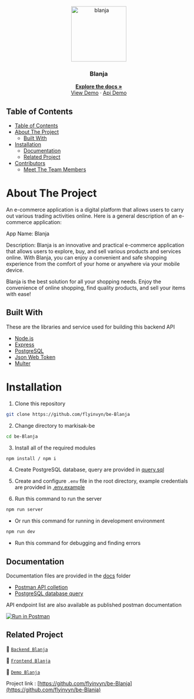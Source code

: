 <br />
<p align="center">
  <div align="center">
    <img height="150" src="https://cdn.discordapp.com/attachments/1118733891738554480/1146038619325349898/logo-removebg-preview.png" alt="blanja" border="0"/>
  </div>
  <h3 align="center">Blanja</h3>
  <p align="center">
    <a href="https://github.com/flyinvyn/be-Blanja"><strong>Explore the docs »</strong></a>
    <br />
    <a href=https://fe-blanja.vercel.app/>View Demo</a>
    ·
    <a href="https://be-blanja-pi.vercel.app/">Api Demo</a>
  </p>
</p>

## Table of Contents

- [Table of Contents](#table-of-contents)
- [About The Project](#about-the-project)
  - [Built With](#built-with)
- [Installation](#installation)
  - [Documentation](#documentation)
  - [Related Project](#related-project)
- [Contributors](#contributors)
  - [Meet The Team Members](#meet-the-team-members)

# About The Project

An e-commerce application is a digital platform that allows users to carry out various trading activities online. Here is a general description of an e-commerce application:

App Name: Blanja

Description:
Blanja is an innovative and practical e-commerce application that allows users to explore, buy, and sell various products and services online. With Blanja, you can enjoy a convenient and safe shopping experience from the comfort of your home or anywhere via your mobile device.

Blanja is the best solution for all your shopping needs. Enjoy the convenience of online shopping, find quality products, and sell your items with ease!

## Built With

These are the libraries and service used for building this backend API

- [Node.js](https://nodejs.org)
- [Express](https://expressjs.com)
- [PostgreSQL](https://www.postgresql.org)
- [Json Web Token](https://jwt.io)
- [Multer](https://github.com/expressjs/multer)

# Installation

1. Clone this repository

```sh
git clone https://github.com/flyinvyn/be-Blanja
```

2. Change directory to markisak-be

```sh
cd be-Blanja
```

3. Install all of the required modules

```sh
npm install / npm i
```

4. Create PostgreSQL database, query are provided in [query.sql](./query.sql)

5. Create and configure `.env` file in the root directory, example credentials are provided in [.env.example](./.env.example)

6. Run this command to run the server

```sh
npm run server
```

- Or run this command for running in development environment

```sh
npm run dev
```

- Run this command for debugging and finding errors


## Documentation

Documentation files are provided in the [docs](./docs) folder

- [Postman API colletion]()
- [PostgreSQL database query](./query.sql)

API endpoint list are also available as published postman documentation

[![Run in Postman](https://run.pstmn.io/button.svg)](https://documenter.getpostman.com/view/25981147/2s9Y5eMJrA)

## Related Project

:rocket: [`Backend Blanja`](https://github.com/flyinvyn/be-Blanja)

:rocket: [`Frontend Blanja`](https://github.com/flyinvyn/fe-Blanja)

:rocket: [`Demo Blanja`](https://fe-blanja.vercel.app/)

Project link : [https://github.com/flyinvyn/be-Blanja](https://github.com/flyinvyn/be-Blanja)